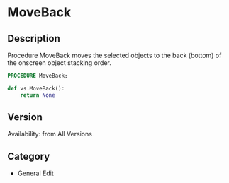 # MoveBack

## Description
Procedure MoveBack moves the selected objects to the back (bottom) of the onscreen object stacking order.

```pascal
PROCEDURE MoveBack;
```

```python
def vs.MoveBack():
    return None
```

## Version
Availability: from All Versions

## Category
* General Edit

